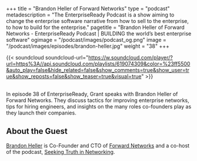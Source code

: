 +++
title = "Brandon Heller of Forward Networks"
type = "podcast"
metadescription = "The EnterpriseReady Podcast is a show aiming to change the enterprise software narrative from how to sell to the enterprise, to how to build for the enterprise."
pagetitle = "Brandon Heller of Forward Networks - EnterpriseReady Podcast | BUILDING the world’s best enterprise software"
ogimage = "/podcast/images/podcast_og.png"
image = "/podcast/images/episodes/brandon-heller.jpg"
weight = "38"
+++

{{< soundcloud soundcloud-url="https://w.soundcloud.com/player/?url=https%3A//api.soundcloud.com/playlists/619074309&color=%23ff5500&auto_play=false&hide_related=false&show_comments=true&show_user=true&show_reposts=false&show_teaser=true&visual=true" >}}

\
In episode 38 of EnterpriseReady, Grant speaks with Brandon Heller of Forward Networks. They discuss tactics for improving enterprise networks, tips for hiring engineers, and insights on the many roles co-founders play as they launch their companies.

## About the Guest 

[Brandon Heller](https://twitter.com/everywhyguy) is Co-Founder and CTO of [Forward Networks](https://forwardnetworks.com/) and a co-host of the podcast, [Seeking Truth in Networking](https://seekingtruthinnetworking.com/).